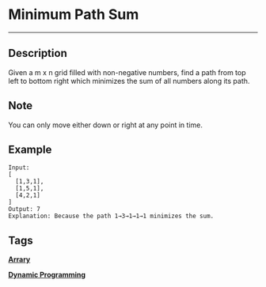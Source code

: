 # Minimum Path Sum
-----
## Description
Given a m x n grid filled with non-negative numbers, find a path from top left to bottom right which minimizes the sum of all numbers along its path.

## Note
You can only move either down or right at any point in time.

## Example
```
Input:
[
  [1,3,1],
  [1,5,1],
  [4,2,1]
]
Output: 7
Explanation: Because the path 1→3→1→1→1 minimizes the sum.
```

## Tags
**[Arrary](https://leetcode.com/tag/array)**

**[Dynamic Programming](https://leetcode.com/tag/dynamic-programming)**
